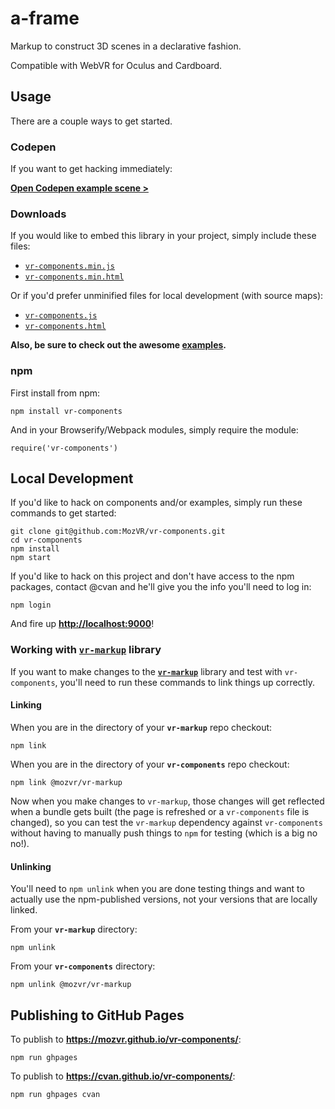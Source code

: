 # a-frame

Markup to construct 3D scenes in a declarative fashion.

Compatible with WebVR for Oculus and Cardboard.


## Usage

There are a couple ways to get started.

### Codepen

If you want to get hacking immediately:

[__Open Codepen example scene >__](http://codepen.io/team/mozvr/pen/1d1816df793bd808a3cc6b9515a163f6?editors=100)

### Downloads

If you would like to embed this library in your project, simply include these files:

* [`vr-components.min.js`](https://mozvr.github.io/vr-components/dist/vr-components.min.js)
* [`vr-components.min.html`](https://mozvr.github.io/vr-components/dist/vr-components.min.html)

Or if you'd prefer unminified files for local development (with source maps):

* [`vr-components.js`](https://mozvr.github.io/vr-components/dist/vr-components.js)
* [`vr-components.html`](https://mozvr.github.io/vr-components/dist/vr-components.html)

__Also, be sure to check out the awesome [examples](https://mozvr.github.io/vr-components/examples/).__

### npm

First install from npm:

    npm install vr-components

And in your Browserify/Webpack modules, simply require the module:

    require('vr-components')


## Local Development

If you'd like to hack on components and/or examples, simply run these commands to get started:

    git clone git@github.com:MozVR/vr-components.git
    cd vr-components
    npm install
    npm start

If you'd like to hack on this project and don't have access to the npm packages, contact @cvan and he'll give you the info you'll need to log in:

    npm login

And fire up __[http://localhost:9000](http://localhost:9000)__!


### Working with [`vr-markup`](https://github.com/MozVR/vr-markup/) library

If you want to make changes to the [__`vr-markup`__](https://github.com/MozVR/vr-markup/) library and test with `vr-components`, you'll need to run these commands to link things up correctly.

#### Linking

When you are in the directory of your __`vr-markup`__ repo checkout:

    npm link

When you are in the directory of your __`vr-components`__ repo checkout:

    npm link @mozvr/vr-markup

Now when you make changes to `vr-markup`, those changes will get reflected when a bundle gets built (the page is refreshed or a `vr-components` file is changed), so you can test the `vr-markup` dependency against `vr-components` without having to manually push things to `npm` for testing (which is a big no no!).

#### Unlinking

You'll need to `npm unlink` when you are done testing things and want to actually use the npm-published versions, not your versions that are locally linked.

From your __`vr-markup`__ directory:

    npm unlink

From your __`vr-components`__ directory:

    npm unlink @mozvr/vr-markup


## Publishing to GitHub Pages

To publish to __https://mozvr.github.io/vr-components/__:

    npm run ghpages

To publish to __https://cvan.github.io/vr-components/__:

    npm run ghpages cvan
